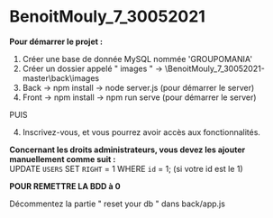 # BenoitMouly_7_30052021

<b>Pour démarrer le projet : </b>
1. Créer une base de donnée MySQL nommée 'GROUPOMANIA'
2. Créer un dossier appelé " images " -> \BenoitMouly_7_30052021-master\back\images
3. Back -> npm install -> node server.js (pour démarrer le server)
4. Front -> npm install -> npm run serve (pour démarrer le server) 

PUIS

4. Inscrivez-vous, et vous pourrez avoir accès aux fonctionnalités.

<b>Concernant les droits administrateurs, vous devez les ajouter manuellement comme suit : <br/></b>
UPDATE `USERS` SET `RIGHT` = 1 WHERE `id` = 1; (si votre id est le 1)

<b>POUR REMETTRE LA BDD à 0</b>

Décommentez la partie " reset your db " dans back/app.js

